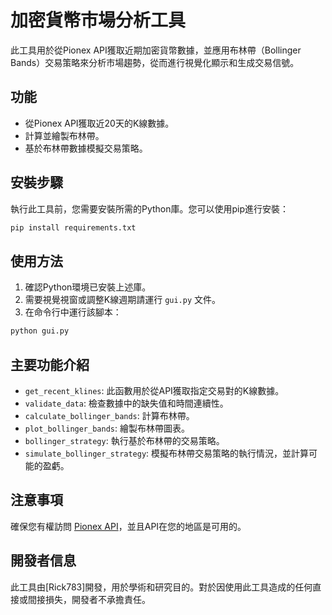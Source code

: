 # 加密貨幣市場分析工具

此工具用於從Pionex API獲取近期加密貨幣數據，並應用布林帶（Bollinger Bands）交易策略來分析市場趨勢，從而進行視覺化顯示和生成交易信號。

## 功能

- 從Pionex API獲取近20天的K線數據。
- 計算並繪製布林帶。
- 基於布林帶數據模擬交易策略。

## 安裝步驟

執行此工具前，您需要安裝所需的Python庫。您可以使用pip進行安裝：

```bash
pip install requirements.txt
```
## 使用方法

1. 確認Python環境已安裝上述庫。
2. 需要視覺視窗或調整K線週期請運行 `gui.py` 文件。
3. 在命令行中運行該腳本：

```bash
python gui.py
```
## 主要功能介紹

- `get_recent_klines`: 此函數用於從API獲取指定交易對的K線數據。
- `validate_data`: 檢查數據中的缺失值和時間連續性。
- `calculate_bollinger_bands`: 計算布林帶。
- `plot_bollinger_bands`: 繪製布林帶圖表。
- `bollinger_strategy`: 執行基於布林帶的交易策略。
- `simulate_bollinger_strategy`: 模擬布林帶交易策略的執行情況，並計算可能的盈虧。

## 注意事項

確保您有權訪問 [Pionex API](https://api.pionex.com/api/v1/market/klines)，並且API在您的地區是可用的。

## 開發者信息

此工具由[Rick783]開發，用於學術和研究目的。對於因使用此工具造成的任何直接或間接損失，開發者不承擔責任。